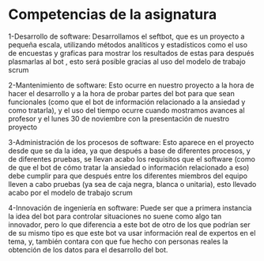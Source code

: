# Competencias de la asignatura
1-Desarrollo de software:
Desarrollamos el seftbot, que es un proyecto a pequeña escala, utilizando métodos analíticos y estadísticos como el uso de encuestas y graficas para mostrar los resultados de estas para después plasmarlas al bot , esto será posible gracias al uso del modelo de trabajo scrum

2-Mantenimiento de software:
Esto ocurre en nuestro proyecto a la hora de hacer el desarrollo y a la hora de probar partes del bot para que sean funcionales (como que el bot de información relacionado a la ansiedad y como tratarla), y el uso del tiempo ocurre cuando mostramos avances al profesor y el lunes 30 de noviembre con la presentación de nuestro proyecto 

3-Administración de los procesos de software:
Esto aparece en el proyecto desde que se da la idea, ya que después a base de diferentes procesos, y de diferentes pruebas, se llevan acabo los requisitos que el software (como de que el bot de cómo tratar la ansiedad o información relacionado a eso) debe cumplir para que después entre los diferentes miembros del equipo lleven a cabo pruebas (ya sea de caja negra, blanca o unitaria), esto llevado acabo por el modelo de trabajo scrum

4-Innovación de ingeniería en software:
Puede ser que a primera instancia la idea del bot para controlar situaciones no suene como algo tan innovador, pero lo que diferencia a este bot de otro de los que podrían ser de su mismo tipo es que este bot va usar información real de expertos en el tema, y, también contara con que fue hecho con personas reales la obtención de los datos para el desarrollo del bot.

